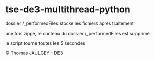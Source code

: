 # tse-de3-multithread-python

dossier /_performedFiles stocke les fichiers après traitement

une fois zippé, le contenu du dossier /_performedFiles est supprimé

le script tourne toutes les 5 secondes


© Thomas JAULGEY - DE3

